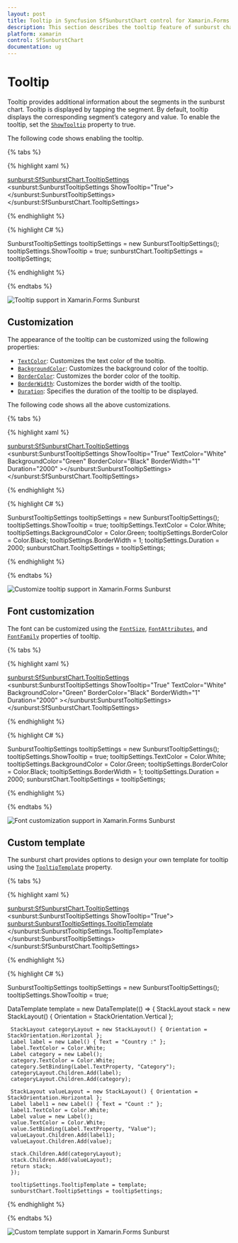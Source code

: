 ```yaml
---
layout: post
title: Tooltip in Syncfusion SfSunburstChart control for Xamarin.Forms
description: This section describes the tooltip feature of sunburst chart.
platform: xamarin
control: SfSunburstChart
documentation: ug
---
```


# Tooltip

Tooltip provides additional information about the segments in the sunburst chart. Tooltip is displayed by tapping the segment. By default, tooltip displays the corresponding segment’s category and value. To enable the tooltip, set the [`ShowTooltip`](https://help.syncfusion.com/cr/cref_files/xamarin/Syncfusion.SfSunburstChart.XForms~Syncfusion.SfSunburstChart.XForms.SunburstTooltipSettings~ShowTooltip.html) property to true.

The following code shows enabling the tooltip.

{% tabs %} 

{% highlight xaml %}

  <sunburst:SfSunburstChart.TooltipSettings>
         <sunburst:SunburstTooltipSettings ShowTooltip="True"></sunburst:SunburstTooltipSettings>
  </sunburst:SfSunburstChart.TooltipSettings>

{% endhighlight %}

{% highlight C# %}

  SunburstTooltipSettings tooltipSettings = new SunburstTooltipSettings();
  tooltipSettings.ShowTooltip = true;
  sunburstChart.TooltipSettings = tooltipSettings;

{% endhighlight %}

{% endtabs %} 

![Tooltip support in Xamarin.Forms Sunburst](Tooltip_images/Tooltip.png)

## Customization

The appearance of the tooltip can be customized using the following properties:

* [`TextColor`](https://help.syncfusion.com/cr/cref_files/xamarin/Syncfusion.SfSunburstChart.XForms~Syncfusion.SfSunburstChart.XForms.SunburstTooltipSettings~TextColor.html): Customizes the text color of the tooltip.
* [`BackgroundColor`](https://help.syncfusion.com/cr/cref_files/xamarin/Syncfusion.SfSunburstChart.XForms~Syncfusion.SfSunburstChart.XForms.SunburstTooltipSettings~BackgroundColor.html): Customizes the background color of the tooltip.
* [`BorderColor`](https://help.syncfusion.com/cr/cref_files/xamarin/Syncfusion.SfSunburstChart.XForms~Syncfusion.SfSunburstChart.XForms.SunburstTooltipSettings~BorderColor.html): Customizes the border color of the tooltip.
* [`BorderWidth`](https://help.syncfusion.com/cr/cref_files/xamarin/Syncfusion.SfSunburstChart.XForms~Syncfusion.SfSunburstChart.XForms.SunburstTooltipSettings~BorderWidth.html): Customizes the border width of the tooltip.
* [`Duration`](https://help.syncfusion.com/cr/cref_files/xamarin/Syncfusion.SfSunburstChart.XForms~Syncfusion.SfSunburstChart.XForms.SunburstTooltipSettings~Duration.html): Specifies the duration of the tooltip to be displayed.

The following code shows all the above customizations.

{% tabs %} 

{% highlight xaml %}

  <sunburst:SfSunburstChart.TooltipSettings>
        <sunburst:SunburstTooltipSettings ShowTooltip="True" TextColor="White"
         BackgroundColor="Green"  BorderColor="Black" BorderWidth="1" 
         Duration="2000" ></sunburst:SunburstTooltipSettings>
  </sunburst:SfSunburstChart.TooltipSettings>

{% endhighlight %}

{% highlight C# %}

  SunburstTooltipSettings tooltipSettings = new SunburstTooltipSettings();
  tooltipSettings.ShowTooltip = true;
  tooltipSettings.TextColor = Color.White;
  tooltipSettings.BackgroundColor = Color.Green;
  tooltipSettings.BorderColor = Color.Black;
  tooltipSettings.BorderWidth = 1;
  tooltipSettings.Duration = 2000;
  sunburstChart.TooltipSettings = tooltipSettings;

{% endhighlight %}

{% endtabs %} 

![Customize tooltip support in Xamarin.Forms Sunburst](Tooltip_images/Customization.png)

## Font customization

The font can be customized using the [`FontSize`](https://help.syncfusion.com/cr/cref_files/xamarin/Syncfusion.SfSunburstChart.XForms~Syncfusion.SfSunburstChart.XForms.SunburstTooltipSettings~FontSize.html), [`FontAttributes`](https://help.syncfusion.com/cr/cref_files/xamarin/Syncfusion.SfSunburstChart.XForms~Syncfusion.SfSunburstChart.XForms.SunburstTooltipSettings~FontAttributes.html), and [`FontFamily`](https://help.syncfusion.com/cr/cref_files/xamarin/Syncfusion.SfSunburstChart.XForms~Syncfusion.SfSunburstChart.XForms.SunburstTooltipSettings~FontFamily.html) properties of tooltip.

{% tabs %} 

{% highlight xaml %}

  <sunburst:SfSunburstChart.TooltipSettings>
        <sunburst:SunburstTooltipSettings ShowTooltip="True" TextColor="White"
         BackgroundColor="Green"  BorderColor="Black" BorderWidth="1" 
         Duration="2000" ></sunburst:SunburstTooltipSettings>
  </sunburst:SfSunburstChart.TooltipSettings>

{% endhighlight %}

{% highlight C# %}

  SunburstTooltipSettings tooltipSettings = new SunburstTooltipSettings();
  tooltipSettings.ShowTooltip = true;
  tooltipSettings.TextColor = Color.White;
  tooltipSettings.BackgroundColor = Color.Green;
  tooltipSettings.BorderColor = Color.Black;
  tooltipSettings.BorderWidth = 1;
  tooltipSettings.Duration = 2000;
  sunburstChart.TooltipSettings = tooltipSettings;

{% endhighlight %}

{% endtabs %} 

![Font customization support in Xamarin.Forms Sunburst](Tooltip_images/Customization.png)

## Custom template

The sunburst chart provides options to design your own template for tooltip using the [`TooltipTemplate`](https://help.syncfusion.com/cr/cref_files/xamarin/Syncfusion.SfSunburstChart.XForms~Syncfusion.SfSunburstChart.XForms.SunburstTooltipSettings~TooltipTemplate.html) property.

{% tabs %} 

{% highlight xaml %}

  <sunburst:SfSunburstChart.TooltipSettings>
    <sunburst:SunburstTooltipSettings ShowTooltip="True">
         <sunburst:SunburstTooltipSettings.TooltipTemplate>
              <DataTemplate>
                    <StackLayout Orientation="Vertical">
                        <StackLayout Orientation="Horizontal">
                            <Label Text="Country : " TextColor="White"/>
                            <Label Text="{Binding Category}" TextColor="White"/>
                        </StackLayout>
                         <StackLayout Orientation="Horizontal">
                            <Label Text="Count   :"  TextColor="White"/>
                            <Label Text="{Binding Value}" TextColor="White"/>
                         </StackLayout>                               
                    </StackLayout>
              </DataTemplate>
         </sunburst:SunburstTooltipSettings.TooltipTemplate>
    </sunburst:SunburstTooltipSettings>
  </sunburst:SfSunburstChart.TooltipSettings>

{% endhighlight %}

{% highlight C# %}

  SunburstTooltipSettings tooltipSettings = new SunburstTooltipSettings();
  tooltipSettings.ShowTooltip = true;

  DataTemplate template = new DataTemplate(() =>
  {
     StackLayout stack = new StackLayout() { Orientation = StackOrientation.Vertical };

     StackLayout categoryLayout = new StackLayout() { Orientation = StackOrientation.Horizontal };
     Label label = new Label() { Text = "Country :" };
     label.TextColor = Color.White;
     Label category = new Label();
     category.TextColor = Color.White;
     category.SetBinding(Label.TextProperty, "Category");
     categoryLayout.Children.Add(label);
     categoryLayout.Children.Add(category);

     StackLayout valueLayout = new StackLayout() { Orientation = StackOrientation.Horizontal };
     Label label1 = new Label() { Text = "Count :" };
     label1.TextColor = Color.White;
     Label value = new Label();
     value.TextColor = Color.White;
     value.SetBinding(Label.TextProperty, "Value");
     valueLayout.Children.Add(label1);
     valueLayout.Children.Add(value);

     stack.Children.Add(categoryLayout);
     stack.Children.Add(valueLayout);
     return stack;
     });

     tooltipSettings.TooltipTemplate = template;
     sunburstChart.TooltipSettings = tooltipSettings;

{% endhighlight %}

{% endtabs %} 

![Custom template support in Xamarin.Forms Sunburst](Tooltip_images/Template.png)

